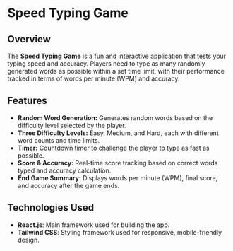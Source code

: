 # Speed Typing Game

## Overview

The **Speed Typing Game** is a fun and interactive application that tests your typing speed and accuracy. Players need to type as many randomly generated words as possible within a set time limit, with their performance tracked in terms of words per minute (WPM) and accuracy.

## Features

- **Random Word Generation:** Generates random words based on the difficulty level selected by the player.
- **Three Difficulty Levels:** Easy, Medium, and Hard, each with different word counts and time limits.
- **Timer:** Countdown timer to challenge the player to type as fast as possible.
- **Score & Accuracy:** Real-time score tracking based on correct words typed and accuracy calculation.
- **End Game Summary:** Displays words per minute (WPM), final score, and accuracy after the game ends.

## Technologies Used

- **React.js**: Main framework used for building the app.
- **Tailwind CSS**: Styling framework used for responsive, mobile-friendly design.





